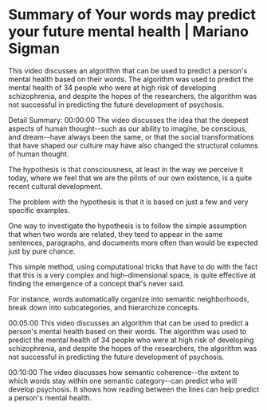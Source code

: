 # Summary of Your words may predict your future mental health | Mariano Sigman

This video discusses an algorithm that can be used to predict a person's mental health based on their words. The algorithm was used to predict the mental health of 34 people who were at high risk of developing schizophrenia, and despite the hopes of the researchers, the algorithm was not successful in predicting the future development of psychosis.

Detail Summary: 
00:00:00
The video discusses the idea that the deepest aspects of human thought--such as our ability to imagine, be conscious, and dream--have always been the same, or that the social transformations that have shaped our culture may have also changed the structural columns of human thought.

The hypothesis is that consciousness, at least in the way we perceive it today, where we feel that we are the pilots of our own existence, is a quite recent cultural development.

The problem with the hypothesis is that it is based on just a few and very specific examples.

One way to investigate the hypothesis is to follow the simple assumption that when two words are related, they tend to appear in the same sentences, paragraphs, and documents more often than would be expected just by pure chance.

This simple method, using computational tricks that have to do with the fact that this is a very complex and high-dimensional space, is quite effective at finding the emergence of a concept that's never said.

For instance, words automatically organize into semantic neighborhoods, break down into subcategories, and hierarchize concepts.

00:05:00
This video discusses an algorithm that can be used to predict a person's mental health based on their words. The algorithm was used to predict the mental health of 34 people who were at high risk of developing schizophrenia, and despite the hopes of the researchers, the algorithm was not successful in predicting the future development of psychosis.

00:10:00
The video discusses how semantic coherence--the extent to which words stay within one semantic category--can predict who will develop psychosis. It shows how reading between the lines can help predict a person's mental health.

